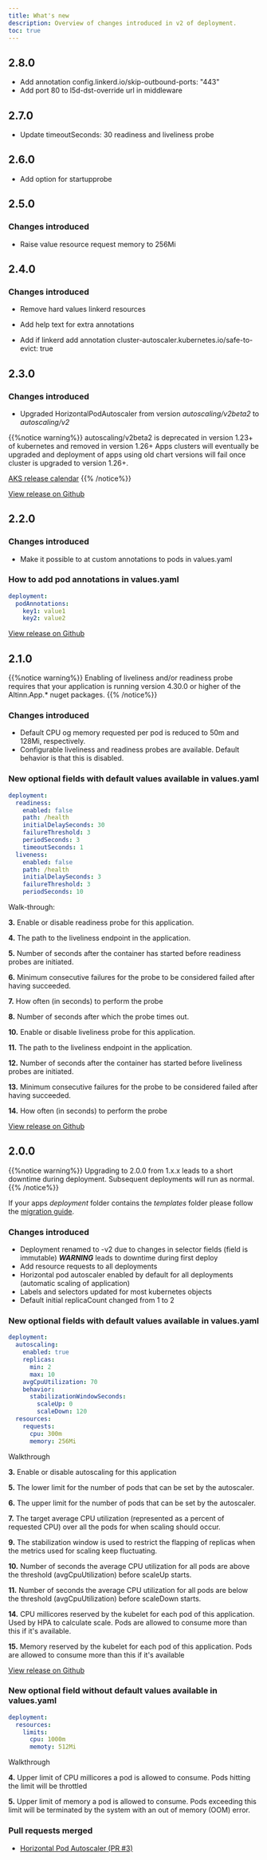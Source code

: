 ```yaml
---
title: What's new
description: Overview of changes introduced in v2 of deployment.
toc: true
---
```


## 2.8.0

* Add annotation config.linkerd.io/skip-outbound-ports: "443"
* Add port 80 to l5d-dst-override url in middleware

## 2.7.0

* Update timeoutSeconds: 30 readiness and liveliness probe

## 2.6.0

* Add option for startupprobe

## 2.5.0

### Changes introduced

* Raise value resource request memory to 256Mi

## 2.4.0

### Changes introduced

* Remove hard values linkerd resources  

* Add help text for extra annotations

* Add if linkerd add annotation cluster-autoscaler.kubernetes.io/safe-to-evict: true

## 2.3.0

### Changes introduced

* Upgraded HorizontalPodAutoscaler from version _autoscaling/v2beta2_ to _autoscaling/v2_

{{%notice warning%}}
autoscaling/v2beta2 is deprecated in version 1.23+ of kubernetes and removed in version 1.26+
Apps clusters will eventually be upgraded and deployment of apps using old chart versions will fail once cluster is upgraded to version 1.26+. 

[AKS release calendar](https://docs.microsoft.com/en-us/azure/aks/supported-kubernetes-versions?tabs=azure-cli#aks-kubernetes-release-calendar)
{{% /notice%}}

[View release on Github](https://github.com/Altinn/altinn-studio-charts/releases/tag/deployment-2.3.0)

## 2.2.0

### Changes introduced

* Make it possible to at custom annotations to pods in values.yaml
 

### How to add pod annotations in values.yaml

```yaml
deployment:
  podAnnotations:
    key1: value1
    key2: value2
```

[View release on Github](https://github.com/Altinn/altinn-studio-charts/releases/tag/deployment-2.2.0)

## 2.1.0

{{%notice warning%}}
Enabling of liveliness and/or readiness probe requires that your application is running
version 4.30.0 or higher of the Altinn.App.* nuget packages.
{{% /notice%}}

### Changes introduced

* Default CPU og memory requested per pod is reduced to 50m and 128Mi, respectively.
* Configurable liveliness and readiness probes are available. Default behavior is that this is disabled.
 

### New optional fields with default values available in values.yaml 

```yaml {linenos=table}
deployment:
  readiness:
    enabled: false
    path: /health
    initialDelaySeconds: 30
    failureThreshold: 3
    periodSeconds: 3
    timeoutSeconds: 1
  liveness:
    enabled: false
    path: /health
    initialDelaySeconds: 3
    failureThreshold: 3
    periodSeconds: 10
```

Walk-through:

__3.__ Enable or disable readiness probe for this application.

__4.__ The path to the liveliness endpoint in the application.

__5.__ Number of seconds after the container has started before readiness probes are initiated.

__6.__ Minimum consecutive failures for the probe to be considered failed after having succeeded.

__7.__ How often (in seconds) to perform the probe

__8.__ Number of seconds after which the probe times out.

__10.__ Enable or disable liveliness probe for this application.

__11.__ The path to the liveliness endpoint in the application.

__12.__ Number of seconds after the container has started before liveliness probes are initiated.

__13.__ Minimum consecutive failures for the probe to be considered failed after having succeeded.

__14.__ How often (in seconds) to perform the probe


[View release on Github](https://github.com/Altinn/altinn-studio-charts/releases/tag/deployment-2.1.0)

## 2.0.0

{{%notice warning%}}
Upgrading to 2.0.0 from 1.x.x leads to a short downtime during deployment. Subsequent deployments will run as normal.
{{% /notice%}}

If your apps _deployment_ folder contains the _templates_ folder please follow the [migration guide](../../migration).

### Changes introduced

* Deployment renamed to <old-name>-v2 due to changes in selector fields (field is immutable) ***WARNING*** leads to downtime during first deploy
* Add resource requests to all deployments
* Horizontal pod autoscaler enabled by default for all deployments (automatic scaling of application)
* Labels and selectors updated for most kubernetes objects
* Default initial replicaCount changed from 1 to 2

### New optional fields with default values available in values.yaml 
```yaml {linenos=table}
deployment:
  autoscaling:
    enabled: true
    replicas:
      min: 2
      max: 10
    avgCpuUtilization: 70
    behavior:
      stabilizationWindowSeconds:
        scaleUp: 0
        scaleDown: 120
  resources:
    requests:
      cpu: 300m
      memory: 256Mi
```

Walkthrough

__3.__ Enable or disable autoscaling for this application

__5.__ The lower limit for the number of pods that can be set by the autoscaler.

__6.__ The upper limit for the number of pods that can be set by the autoscaler.

__7.__ The target average CPU utilization (represented as a percent of requested CPU) over all the pods for when scaling should occur.

__9.__ The stabilization window is used to restrict the flapping of replicas when the metrics used for scaling keep fluctuating.

__10.__ Number of seconds the average CPU utilization for all pods are above the threshold (avgCpuUtilization) before scaleUp starts.

__11.__ Number of seconds the average CPU utilization for all pods are below the threshold (avgCpuUtilization) before scaleDown starts.

__14.__ CPU millicores reserved by the kubelet for each pod of this application. Used by HPA to calculate scale. Pods are allowed to consume more than this if it's available.

__15.__ Memory reserved by the kubelet for each pod of this application. Pods are allowed to consume more than this if it's available


[View release on Github](https://github.com/Altinn/altinn-studio-charts/releases/tag/deployment-2.0.0)

### New optional field without default values available in values.yaml
```yaml {linenos=table}
deployment:
  resources:
    limits:
      cpu: 1000m
      memoty: 512Mi
```

Walkthrough

__4.__ Upper limit of CPU millicores a pod is allowed to consume. Pods hitting the limit will be throttled

__5.__ Upper limit of memory a pod is allowed to consume. Pods exceeding this limit will be terminated by the system with an out of memory (OOM) error.

### Pull requests merged

* [Horizontal Pod Autoscaler (PR #3)](https://github.com/Altinn/altinn-studio-charts/pull/3)
